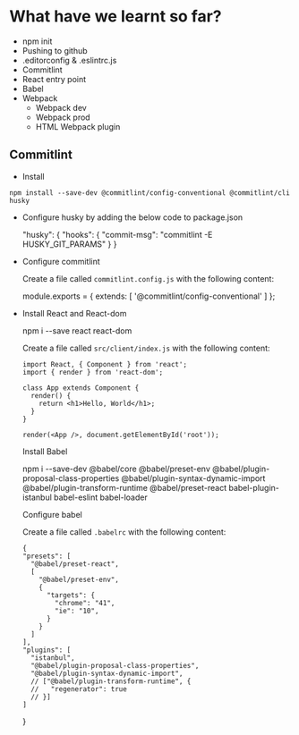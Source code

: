 # What have we learnt so far?

- npm init
- Pushing to github
- .editorconfig & .eslintrc.js
- Commitlint
- React entry point
- Babel
- Webpack
  - Webpack dev
  - Webpack prod
  - HTML Webpack plugin

## Commitlint

- Install

`npm install --save-dev @commitlint/config-conventional @commitlint/cli husky`

- Configure husky by adding the below code to package.json

    "husky": {
      "hooks": {
        "commit-msg": "commitlint -E HUSKY_GIT_PARAMS"
      }
    }

- Configure commitlint

  Create a file called `commitlint.config.js` with the following content:

    module.exports = { extends: [ '@commitlint/config-conventional' ] };


- Install React and React-dom

    npm i --save react react-dom

  Create a file called `src/client/index.js` with the following content:

      import React, { Component } from 'react';
      import { render } from 'react-dom';

      class App extends Component {
        render() {
          return <h1>Hello, World</h1>;
        }
      }

      render(<App />, document.getElementById('root'));

  Install Babel

  npm i --save-dev @babel/core @babel/preset-env @babel/plugin-proposal-class-properties @babel/plugin-syntax-dynamic-import @babel/plugin-transform-runtime @babel/preset-react babel-plugin-istanbul babel-eslint babel-loader

  Configure babel

  Create a file called `.babelrc` with the following content:

      {
      "presets": [
        "@babel/preset-react",
        [
          "@babel/preset-env",
          {
            "targets": {
              "chrome": "41",
              "ie": "10",
            }
          }
        ]
      ],
      "plugins": [
        "istanbul",
        "@babel/plugin-proposal-class-properties",
        "@babel/plugin-syntax-dynamic-import",
        // ["@babel/plugin-transform-runtime", {
        //   "regenerator": true
        // }]
      ]
    }